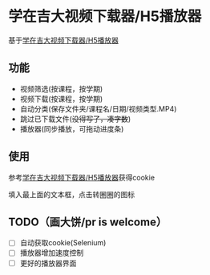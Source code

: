 # 学在吉大视频下载器/H5播放器

基于[学在吉大视频下载器/H5播放器](https://github.com/RikaCelery/StudyAtJlu)

## 功能

+ 视频筛选(按课程，按学期)
+ 视频下载(按课程，按学期)
+ 自动分类(保存文件夹/课程名/日期/视频类型.MP4)
+ 跳过已下载文件(~~没得写了，凑字数~~)
+ 播放器(同步播放，可拖动进度条)

## 使用

参考[学在吉大视频下载器/H5播放器](https://github.com/RikaCelery/StudyAtJlu)获得cookie

填入最上面的文本框，点击转圈圈的图标

## TODO（画大饼/pr is welcome）

- [ ] 自动获取cookie(Selenium)
- [ ] 播放器增加速度控制
- [ ] 更好的播放器界面